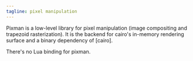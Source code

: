 ```yaml
---
tagline: pixel manipulation
---
```


Pixman is a low-level library for pixel manipulation (image compositing
and trapezoid rasterization). It is the backend for cairo's in-memory
rendering surface and a binary dependency of [cairo].

There's no Lua binding for pixman.
